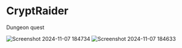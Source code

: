 # CryptRaider
 Dungeon quest

![Screenshot 2024-11-07 184734](https://github.com/user-attachments/assets/b1bb9293-7495-4013-813e-2ae416b04437)
![Screenshot 2024-11-07 184633](https://github.com/user-attachments/assets/2cb26afc-aa27-422f-b824-10aefbb003ba)
